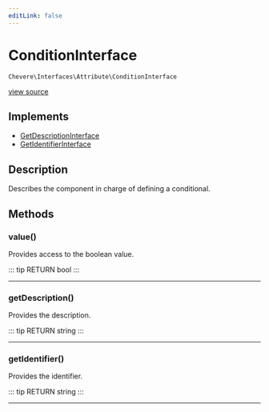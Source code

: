 ```yaml
---
editLink: false
---
```


# ConditionInterface

`Chevere\Interfaces\Attribute\ConditionInterface`

[view source](https://github.com/chevere/chevere/blob/master/interfaces/Attribute/ConditionInterface.php)

## Implements

- [GetDescriptionInterface](../Description/GetDescriptionInterface.md)
- [GetIdentifierInterface](../Identifier/GetIdentifierInterface.md)

## Description

Describes the component in charge of defining a conditional.

## Methods

### value()

Provides access to the boolean value.

::: tip RETURN
bool
:::

---

### getDescription()

Provides the description.

::: tip RETURN
string
:::

---

### getIdentifier()

Provides the identifier.

::: tip RETURN
string
:::

---
